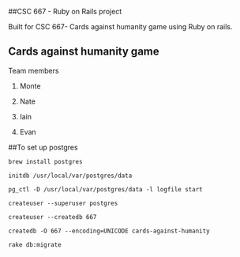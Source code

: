 ##CSC 667 - Ruby on Rails project

Built for CSC 667- Cards against humanity game using Ruby on rails.

## Cards against humanity game

<div id=""></div>Team members

1. Monte 

2. Nate

3. Iain

4. Evan





##To set up postgres

```brew install postgres```

```initdb /usr/local/var/postgres/data```

```pg_ctl -D /usr/local/var/postgres/data -l logfile start```

```createuser --superuser postgres```

```createuser --createdb 667```

```createdb -O 667 --encoding=UNICODE cards-against-humanity```

```rake db:migrate```
